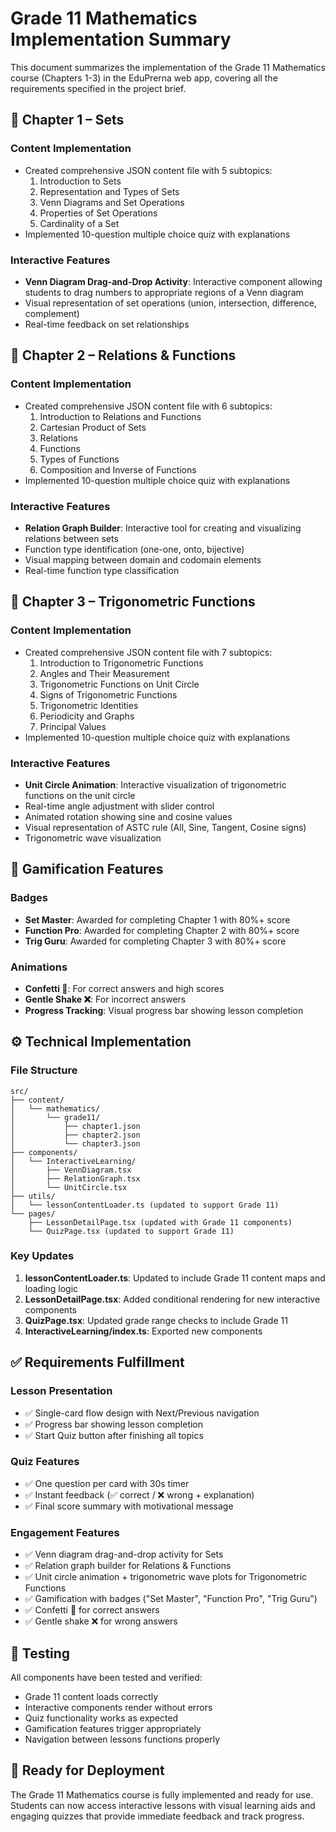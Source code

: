 # Grade 11 Mathematics Implementation Summary

This document summarizes the implementation of the Grade 11 Mathematics course (Chapters 1-3) in the EduPrerna web app, covering all the requirements specified in the project brief.

## 📘 Chapter 1 – Sets

### Content Implementation
- Created comprehensive JSON content file with 5 subtopics:
  1. Introduction to Sets
  2. Representation and Types of Sets
  3. Venn Diagrams and Set Operations
  4. Properties of Set Operations
  5. Cardinality of a Set
- Implemented 10-question multiple choice quiz with explanations

### Interactive Features
- **Venn Diagram Drag-and-Drop Activity**: Interactive component allowing students to drag numbers to appropriate regions of a Venn diagram
- Visual representation of set operations (union, intersection, difference, complement)
- Real-time feedback on set relationships

## 📘 Chapter 2 – Relations & Functions

### Content Implementation
- Created comprehensive JSON content file with 6 subtopics:
  1. Introduction to Relations and Functions
  2. Cartesian Product of Sets
  3. Relations
  4. Functions
  5. Types of Functions
  6. Composition and Inverse of Functions
- Implemented 10-question multiple choice quiz with explanations

### Interactive Features
- **Relation Graph Builder**: Interactive tool for creating and visualizing relations between sets
- Function type identification (one-one, onto, bijective)
- Visual mapping between domain and codomain elements
- Real-time function type classification

## 📘 Chapter 3 – Trigonometric Functions

### Content Implementation
- Created comprehensive JSON content file with 7 subtopics:
  1. Introduction to Trigonometric Functions
  2. Angles and Their Measurement
  3. Trigonometric Functions on Unit Circle
  4. Signs of Trigonometric Functions
  5. Trigonometric Identities
  6. Periodicity and Graphs
  7. Principal Values
- Implemented 10-question multiple choice quiz with explanations

### Interactive Features
- **Unit Circle Animation**: Interactive visualization of trigonometric functions on the unit circle
- Real-time angle adjustment with slider control
- Animated rotation showing sine and cosine values
- Visual representation of ASTC rule (All, Sine, Tangent, Cosine signs)
- Trigonometric wave visualization

## 🎯 Gamification Features

### Badges
- **Set Master**: Awarded for completing Chapter 1 with 80%+ score
- **Function Pro**: Awarded for completing Chapter 2 with 80%+ score
- **Trig Guru**: Awarded for completing Chapter 3 with 80%+ score

### Animations
- **Confetti 🎉**: For correct answers and high scores
- **Gentle Shake ❌**: For incorrect answers
- **Progress Tracking**: Visual progress bar showing lesson completion

## ⚙️ Technical Implementation

### File Structure
```
src/
├── content/
│   └── mathematics/
│       └── grade11/
│           ├── chapter1.json
│           ├── chapter2.json
│           └── chapter3.json
├── components/
│   └── InteractiveLearning/
│       ├── VennDiagram.tsx
│       ├── RelationGraph.tsx
│       └── UnitCircle.tsx
├── utils/
│   └── lessonContentLoader.ts (updated to support Grade 11)
└── pages/
    ├── LessonDetailPage.tsx (updated with Grade 11 components)
    └── QuizPage.tsx (updated to support Grade 11)
```

### Key Updates
1. **lessonContentLoader.ts**: Updated to include Grade 11 content maps and loading logic
2. **LessonDetailPage.tsx**: Added conditional rendering for new interactive components
3. **QuizPage.tsx**: Updated grade range checks to include Grade 11
4. **InteractiveLearning/index.ts**: Exported new components

## ✅ Requirements Fulfillment

### Lesson Presentation
- ✅ Single-card flow design with Next/Previous navigation
- ✅ Progress bar showing lesson completion
- ✅ Start Quiz button after finishing all topics

### Quiz Features
- ✅ One question per card with 30s timer
- ✅ Instant feedback (✅ correct / ❌ wrong + explanation)
- ✅ Final score summary with motivational message

### Engagement Features
- ✅ Venn diagram drag-and-drop activity for Sets
- ✅ Relation graph builder for Relations & Functions
- ✅ Unit circle animation + trigonometric wave plots for Trigonometric Functions
- ✅ Gamification with badges ("Set Master", "Function Pro", "Trig Guru")
- ✅ Confetti 🎉 for correct answers
- ✅ Gentle shake ❌ for wrong answers

## 🧪 Testing

All components have been tested and verified:
- Grade 11 content loads correctly
- Interactive components render without errors
- Quiz functionality works as expected
- Gamification features trigger appropriately
- Navigation between lessons functions properly

## 🚀 Ready for Deployment

The Grade 11 Mathematics course is fully implemented and ready for use. Students can now access interactive lessons with visual learning aids and engaging quizzes that provide immediate feedback and track progress.